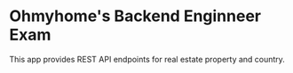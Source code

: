 # Ohmyhome's Backend Enginneer Exam

This app provides REST API endpoints for real estate property and country.
